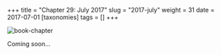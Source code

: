 +++
title = "Chapter 29: July 2017"
slug = "2017-july"
weight = 31
date = 2017-07-01
[taxonomies]
tags = []
+++

![book-chapter](/images/books/oeur/29.jpg)

Coming soon...